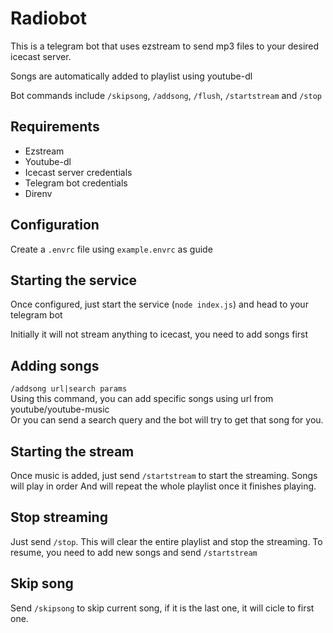 Radiobot
========

This is a telegram bot that uses ezstream to send mp3 files to your desired 
icecast server.

Songs are automatically added to playlist using youtube-dl

Bot commands include `/skipsong`, `/addsong`, `/flush`, `/startstream` and `/stop`

## Requirements
- Ezstream
- Youtube-dl
- Icecast server credentials
- Telegram bot credentials
- Direnv

## Configuration
Create a `.envrc` file using `example.envrc` as guide

## Starting the service
Once configured, just start the service (`node index.js`) and head to your 
telegram bot

Initially it will not stream anything to icecast, you need to add songs first

## Adding songs
`/addsong url|search params`  
Using this command, you can add specific songs using url from youtube/youtube-music  
Or you can send a search query and the bot will try to get that song for you.

## Starting the stream
Once music is added, just send `/startstream` to start the streaming. Songs will play in order 
And will repeat the whole playlist once it finishes playing.

## Stop streaming
Just send `/stop`. This will clear the entire playlist and stop the streaming. 
To resume, you need to add new songs and send `/startstream`

## Skip song
Send `/skipsong` to skip current song, if it is the last one, it will cicle to first one.

